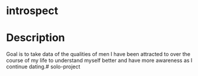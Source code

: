 # introspect

# Description
Goal is to take data of the qualities of men I have been attracted to over the course of my life to understand myself better and have more awareness as I continue dating.# solo-project
